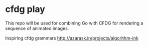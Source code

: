 cfdg play
=

This repo will be used for combining Go with CFDG for rendering a sequence of animated images.

Inspiring cfdg grammars
http://azarask.in/projects/algorithm-ink



